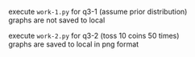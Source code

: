 execute `work-1.py` for q3-1 (assume prior distribution)  
graphs are not saved to local


execute `work-2.py` for q3-2 (toss 10 coins 50 times)  
graphs are saved to local in png format  